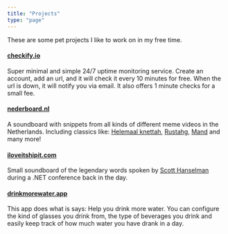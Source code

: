 ```yaml
---
title: "Projects"
type: "page"
---
```


These are some pet projects I like to work on in my free time.

#### [checkify.io](https://checkify.io)
Super minimal and simple 24/7 uptime monitoring service. Create an account, add an url, and it will check it every 10 minutes for free. When the url is down, it will notify you via email. It also offers 1 minute checks for a small fee.

#### [nederboard.nl](https://nederboard.nl)
A soundboard with snippets from all kinds of different meme videos in the Netherlands. Including classics like: [Helemaal knettah](https://nederboard.nl/board/helemaalknettah), [Rustahg](https://nederboard.nl/board/rustahg), [Mand](https://nederboard.nl/board/mandje) and many more!

#### [iloveitshipit.com](https://iloveitshipit.com)
Small soundboard of the legendary words spoken by [Scott Hanselman](https://www.hanselman.com/) during a .NET conference back in the day.

#### [drinkmorewater.app](https://drinkmorewater.app)
This app does what is says: Help you drink more water. You can configure the kind of glasses you drink from, the type of beverages you drink and easily keep track of how much water you have drank in a day.
